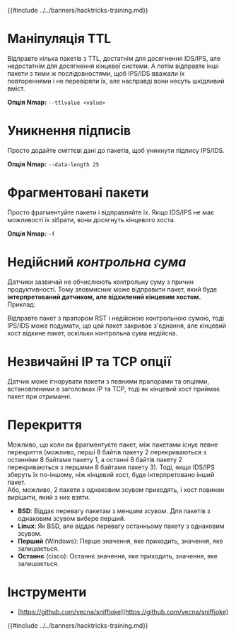 {{#include ../../banners/hacktricks-training.md}}

# **Маніпуляція TTL**

Відправте кілька пакетів з TTL, достатнім для досягнення IDS/IPS, але недостатнім для досягнення кінцевої системи. А потім відправте інші пакети з тими ж послідовностями, щоб IPS/IDS вважали їх повтореннями і не перевіряли їх, але насправді вони несуть шкідливий вміст.

**Опція Nmap:** `--ttlvalue <value>`

# Уникнення підписів

Просто додайте сміттєві дані до пакетів, щоб уникнути підпису IPS/IDS.

**Опція Nmap:** `--data-length 25`

# **Фрагментовані пакети**

Просто фрагментуйте пакети і відправляйте їх. Якщо IDS/IPS не має можливості їх зібрати, вони досягнуть кінцевого хоста.

**Опція Nmap:** `-f`

# **Недійсний** _**контрольна сума**_

Датчики зазвичай не обчислюють контрольну суму з причин продуктивності. Тому зловмисник може відправити пакет, який буде **інтерпретований датчиком, але відхилений кінцевим хостом.** Приклад:

Відправте пакет з прапором RST і недійсною контрольною сумою, тоді IPS/IDS може подумати, що цей пакет закриває з'єднання, але кінцевий хост відкине пакет, оскільки контрольна сума недійсна.

# **Незвичайні IP та TCP опції**

Датчик може ігнорувати пакети з певними прапорами та опціями, встановленими в заголовках IP та TCP, тоді як кінцевий хост приймає пакет при отриманні.

# **Перекриття**

Можливо, що коли ви фрагментуєте пакет, між пакетами існує певне перекриття (можливо, перші 8 байтів пакету 2 перекриваються з останніми 8 байтами пакету 1, а останні 8 байтів пакету 2 перекриваються з першими 8 байтами пакету 3). Тоді, якщо IDS/IPS зберуть їх по-іншому, ніж кінцевий хост, буде інтерпретовано інший пакет.\
Або, можливо, 2 пакети з однаковим зсувом приходять, і хост повинен вирішити, який з них взяти.

- **BSD**: Віддає перевагу пакетам з меншим _зсувом_. Для пакетів з однаковим зсувом вибере перший.
- **Linux**: Як BSD, але віддає перевагу останньому пакету з однаковим зсувом.
- **Перший** (Windows): Перше значення, яке приходить, значення, яке залишається.
- **Останнє** (cisco): Останнє значення, яке приходить, значення, яке залишається.

# Інструменти

- [https://github.com/vecna/sniffjoke](https://github.com/vecna/sniffjoke)

{{#include ../../banners/hacktricks-training.md}}

